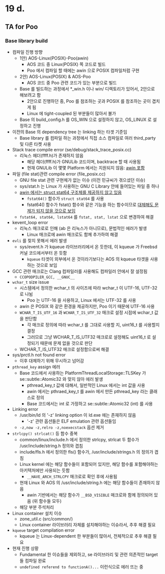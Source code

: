 # 19 d.

## TA for Poo

### Base library build

* 컴파일 진행 방향
  * 1안) AOS-Linux(POSIX)-Poo(awin)
    * AOS 코드 중 Linux(POSIX) 쪽 코드로 빌드
    * Poo 에서 컴파일 할 때에는 awin 으로 POSIX 컴파일처럼 구현
  * 2안) AOS-Linux(POSIX) & AOS-Poo
    * AOS 코드 중 Poo 관련 코드가 있는 부분으로 빌드
  * Base 를 빌드하는 과정에서 \*\_win.h 이나 win/ 디렉토리가 있어서, 2안으로 해보려고 함
    * 2안으로 진행하던 중, Poo 를 참조하는 곳과 POSIX 를 참조하는 곳이 겹치게 됨
    * Linux 에 tight-coupled 된 부분들이 많아서 불가
  * Base 의 build_config.h 를 OS_WIN 으로 설정하지 않고, OS_LINUX 로 설정하고 진행
* 이전의 Base 의 dependency tree 는 linking 하는 타겟 기준임
  * Base library 를 컴파일 하는 과정에서 직접 소스 컴파일로 여러 third_party 및 다른 타켓 사용
* Stack trace compile error (se/debug/stack_trace_posix.cc)
  * 리눅스 헤더(ffff.h)가 존재하지 않음
    * 해당 헤더(ffff.h)가 GNULib 코드이며, backtrace 할 때 사용됨
    * 현재 GNULib 이 몇몇 Platform 에서는 지원되지 않음: [awin 포함][1]
* 파일 (file stat)관련 compile error (file_posix.cc)
  * GNU file stat 관련 구현체가 없는 이슈 (이전 민규씨가 겪으셨던 이슈)
  * sys/stat.h 는 Linux 가 사용하는 GNU C Library 안에 들어있는 파일 중 하나
  * [awin 에서는 struct stat64 구조체를 제공하지 않고 있음][2]
    * `fstat64()` 함수가 `struct stat64` 를 사용
    * fstat64() 함수가 fstat() 함수와 같은 기능을 하는 함수이므로 [대체해도 문제가 되지 않을 것으로 보임][3]
  * `fstat64, stat64, lstat64` 를 `fstat, stat, lstat` 으로 변경하여 해결
* kevent_loop error
  * 리눅스 매크로로 인해 (ab 은 리눅스가 아니므로), 문법적인 에러가 발생
    * Linux 매크로에 awin 매크로도 함께 추가하여 해결
* `evli` 를 찾지 못해서 에러 발생
  * sys/event.h 가 kqueue 라이브러리에서 온 듯한데, 이 kqueue 가 Freebsd 커널 코드에서부터 온 듯함
    * `kqueue` 타겟이 외부에서 온 것이라기보다는 AOS 의 kqueue 타겟을 사용하는 것으로 보임
* GCC 관련 매크로는 Clang 컴파일러를 사용해도 컴파일러 안에서 잘 설정됨
  * `CCOPODPILER_GCC, __GNUC__`
* `wchar_t` size issue
  * 시스템에서 정의한 wchar_t 의 사이즈에 따라 wchar_t 이 UTF-16, UTF-32 로 나뉨
    * Poo 는 UTF-16 을 사용하고, Linux 에서는 UTF-32 를 사용
  * awin 은 POSIX 와 같은 환경을 제공하지만, Poo 이기 때문에 UTF-16 사용
  * `WCHAR_T_IS_UTF_16` 과 `WCHAR_T_IS_UTF_32` 매크로 설정 시점에 wchar_t 값을 판단함
    * 각 매크로 정의에 따라 wchar_t 를 그대로 사용할 지, uint16_t 를 사용할지 결정
    * 그러므로 그냥 WCHAR_T_IS_UTF32 매크로로 설정해도 uint16_t 로 설정되기 때문에 문제 없을 것으로 판단
  * WCHAR_T_IS_UTF32 매크로 설정함으로써 해결
* sys/prctl.h not found error
  * 이후 대체하기 위해 무시하고 넘어감
* `pthread_key` assign 에러
  * Base 코드에서 사용하는 PlatformThreadLocalStorage::TLSKey 가 se::subtle::Atomic32 와 맞지 않아 에러 발생
    * pthread_key_t 값에 대해서, 일반적인 Linux 에서는 int 값을 사용
    * awin 에서는 pthraed_key_t 를 awin 에서 만든 pthread_key 라는 클래스로 정의
    * Base 코드에서는 int 로 가정하고 se::subtle::Atomic32 (int) 를 사용
* Linking error
  * /usr/bin/ld 의 '-z' linking option 이 ld.exe 에는 존재하지 않음
    * '-z' 관련 옵션들은 ELF emulation 관련 옵션들임
  * `-z,now -z,relro -z,noexecstack` 옵션 제거
* `strlcpy() strlcat()` 등 함수 중복
  * common/linux/include.h 에서 정의한 strlcpy, strlcat 두 함수가 /usr/include/string.h 정의와 겹침
  * include/fls.h 에서 정의한 fls() 함수가, /usr/include/strings.h 의 정의가 겹침
  * Linux kernel 에는 해당 함수들이 포함되어 있지만, 해당 함수를 포함해야하는 아키텍처에만 사용되는 듯함
    * `__HAVE_ARCH_STRLCPY` 매크로로 확인 후에 사용됨
  * 현재 Linux 와 AOS 의 /usr/include/string.h 에는 해당 함수들이 존재하지 않음
    * awin 기반에서는 해당 함수가 `__BSD_VISIBLE` 매크로와 함께 정의되어 있음 (위 함수들 모두)
  * 해당 부분 주석처리
* Linux container 설치 이슈
  * zone_util.c (src/common/)
  * Linux container 라이브러리 자체를 설치해야하는 이슈라서, 추후 해결 필요
* `kqueue` target compilation error
  * kqueue 는 Linux-dependent 한 부분들이 많아서, 전체적으로 추후 해결 필요
* 현재 진행 상황
  * Fundamental 한 이슈들을 제외하고, se 라이브러리 및 관련 의존적인 target 들 컴파일 완료
  * `undefined referend to functionA()...` 이런식으로 에러 뜨는 중



[1]:https://www.gnu.org/software/gnulib/manual/html_node/ffff_002eh.html
[2]:https://ab.com/faq.html#faq.programming.stat64
[3]:https://www.mkssoftware.com/docs/man3/stat.3.asp
